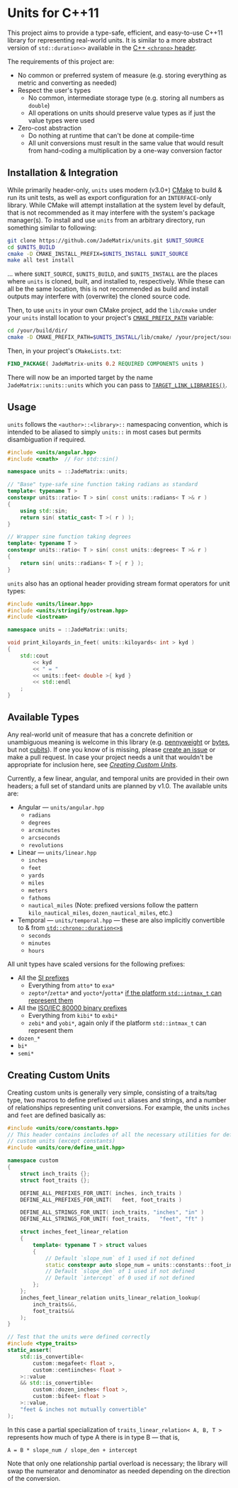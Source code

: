 # Units for C++11

This project aims to provide a type-safe, efficient, and easy-to-use C++11 library for representing real-world units.  It is similar to a more abstract version of `std::duration<>` available in the [C++ `<chrono>` header](https://en.cppreference.com/w/cpp/chrono).

The requirements of this project are:

* No common or preferred system of measure (e.g. storing everything as metric and converting as needed)
* Respect the user's types
    * No common, intermediate storage type (e.g. storing all numbers as `double`)
    * All operations on units should preserve value types as if just the value types were used
* Zero-cost abstraction
    * Do nothing at runtime that can't be done at compile-time
    * All unit conversions must result in the same value that would result from hand-coding a multiplication by a one-way conversion factor

## Installation & Integration

While primarily header-only, `units` uses modern (v3.0+) [CMake](https://cmake.org/) to build & run its unit tests, as well as export configuration for an `INTERFACE`-only library.  While CMake will attempt installation at the system level by default, that is not recommended as it may interfere with the system's package manager(s).  To install and use `units` from an arbitrary directory, run something similar to following:

```sh
git clone https://github.com/JadeMatrix/units.git $UNIT_SOURCE
cd $UNITS_BUILD
cmake -D CMAKE_INSTALL_PREFIX=$UNITS_INSTALL $UNIT_SOURCE
make all test install
```

… where `$UNIT_SOURCE`, `$UNITS_BUILD`, and `$UNITS_INSTALL` are the places where `units` is cloned, built, and installed to, respectively.  While these can all be the same location, this is not recommended as build and install outputs may interfere with (overwrite) the cloned source code.

Then, to use `units` in your own CMake project, add the `lib/cmake` under your `units` install location to your project's [`CMAKE_PREFIX_PATH`](https://cmake.org/cmake/help/latest/variable/CMAKE_PREFIX_PATH.html) variable:

```sh
cd /your/build/dir/
cmake -D CMAKE_PREFIX_PATH=$UNITS_INSTALL/lib/cmake/ /your/project/source/
```

Then, in your project's `CMakeLists.txt`:

```cmake
FIND_PACKAGE( JadeMatrix-units 0.2 REQUIRED COMPONENTS units )
```

There will now be an imported target by the name `JadeMatrix::units::units` which you can pass to [`TARGET_LINK_LIBRARIES()`](https://cmake.org/cmake/help/latest/command/target_link_libraries.html).

## Usage

`units` follows the `<author>::<library>::` namespacing convention, which is intended to be aliased to simply `units::` in most cases but permits disambiguation if required.

```cpp
#include <units/angular.hpp>
#include <cmath>  // For std::sin()

namespace units = ::JadeMatrix::units;

// "Base" type-safe sine function taking radians as standard
template< typename T >
constexpr units::ratio< T > sin( const units::radians< T >& r )
{
    using std::sin;
    return sin( static_cast< T >( r ) );
}

// Wrapper sine function taking degrees
template< typename T >
constexpr units::ratio< T > sin( const units::degrees< T >& r )
{
    return sin( units::radians< T >{ r } );
}
```

`units` also has an optional header providing stream format operators for unit types:

```cpp
#include <units/linear.hpp>
#include <units/stringify/ostream.hpp>
#include <iostream>

namespace units = ::JadeMatrix::units;

void print_kiloyards_in_feet( units::kiloyards< int > kyd )
{
    std::cout
        << kyd
        << " = "
        << units::feet< double >{ kyd }
        << std::endl
    ;
}
```

## Available Types

Any real-world unit of measure that has a concrete definition or unambiguous meaning is welcome in this library (e.g. [pennyweight](https://en.wikipedia.org/wiki/Pennyweight) or [bytes](https://en.wikipedia.org/wiki/Byte), but not [cubits](https://en.wikipedia.org/wiki/Cubit)).  If one you know of is missing, please [create an issue](https://github.com/JadeMatrix/units/issues/new) or make a pull request.  In case your project needs a unit that wouldn't be appropriate for inclusion here, see [*Creating Custom Units*](#creating-custom-units).

Currently, a few linear, angular, and temporal units are provided in their own headers; a full set of standard units are planned by v1.0.  The available units are:

* Angular — `units/angular.hpp`
    * `radians`
    * `degrees`
    * `arcminutes`
    * `arcseconds`
    * `revolutions`
* Linear — `units/linear.hpp`
    * `inches`
    * `feet`
    * `yards`
    * `miles`
    * `meters`
    * `fathoms`
    * `nautical_miles` (Note: prefixed versions follow the pattern `kilo_nautical_miles`, `dozen_nautical_miles`, etc.)
* Temporal — `units/temporal.hpp` — these are also implicitly convertible to & from [`std::chrono::duration<>`s](https://en.cppreference.com/w/cpp/chrono/duration)
    * `seconds`
    * `minutes`
    * `hours`

All unit types have scaled versions for the following prefixes:

* All the [SI prefixes](https://en.wikipedia.org/wiki/Metric_prefix)
    * Everything from `atto*` to `exa*`
    * `zepto*`/`zetta*` and `yocto*`/`yotta*` [if the platform `std::intmax_t` can represent them](https://en.cppreference.com/w/cpp/numeric/ratio/ratio)
* All the [ISO/IEC 80000 binary prefixes](https://en.wikipedia.org/wiki/Binary_prefix)
    * Everything from `kibi*` to `exbi*`
    * `zebi*` and `yobi*`, again only if the platform `std::intmax_t` can represent them
* `dozen_*`
* `bi*`
* `semi*`

## Creating Custom Units

Creating custom units is generally very simple, consisting of a traits/tag type, two macros to define prefixed `unit` aliases and strings, and a number of relationships representing unit conversions.  For example, the units `inches` and `feet` are defined basically as:

```cpp
#include <units/core/constants.hpp>
// This header contains includes of all the necessary utilities for defining
// custom units (except constants)
#include <units/core/define_unit.hpp>

namespace custom
{
    struct inch_traits {};
    struct foot_traits {};

    DEFINE_ALL_PREFIXES_FOR_UNIT( inches, inch_traits )
    DEFINE_ALL_PREFIXES_FOR_UNIT(   feet, foot_traits )

    DEFINE_ALL_STRINGS_FOR_UNIT( inch_traits, "inches", "in" )
    DEFINE_ALL_STRINGS_FOR_UNIT( foot_traits,   "feet", "ft" )

    struct inches_feet_linear_relation
    {
        template< typename T > struct values
        {
            // Default `slope_num` of 1 used if not defined
            static constexpr auto slope_num = units::constants::foot_inches< T >::value;
            // Default `slope_den` of 1 used if not defined
            // Default `intercept` of 0 used if not defined
        };
    };
    inches_feet_linear_relation units_linear_relation_lookup(
        inch_traits&&,
        foot_traits&&
    );
}

// Test that the units were defined correctly
#include <type_traits>
static_assert(
    std::is_convertible<
        custom::megafeet< float >,
        custom::centiinches< float >
    >::value
    && std::is_convertible<
        custom::dozen_inches< float >,
        custom::bifeet< float >
    >::value,
    "feet & inches not mutually convertible"
);
```

In this case a partial specialization of `traits_linear_relation< A, B, T >` represents how much of type A there is in type B — that is,

```
A = B * slope_num / slope_den + intercept
```

Note that only one relationship partial overload is necessary; the library will swap the numerator and denominator as needed depending on the direction of the conversion.
